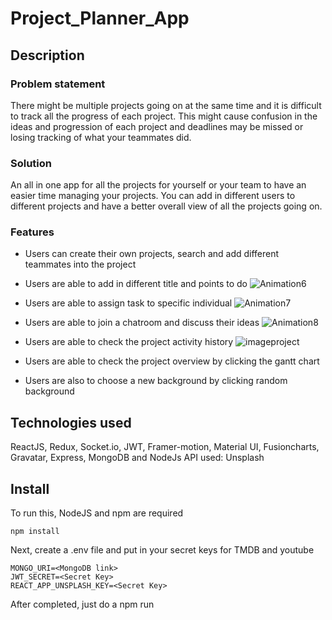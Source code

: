 # Project_Planner_App

## Description

### Problem statement

There might be multiple projects going on at the same time and it is difficult to track all the progress of each project. This might cause confusion in the ideas and progression of each project and deadlines may be missed or losing tracking of what your teammates did.

### Solution

An all in one app for all the projects for yourself or your team to have an easier time managing your projects. You can add in different users to different projects and have a better overall view of all the projects going on.

### Features

- Users can create their own projects, search and add different teammates into the project
- Users are able to add in different title and points to do
![Animation6](https://user-images.githubusercontent.com/78722564/118404351-2e71c880-b6a5-11eb-8846-b6ecfd1749ac.gif)

- Users are able to assign task to specific individual
![Animation7](https://user-images.githubusercontent.com/78722564/118404355-2fa2f580-b6a5-11eb-8ec3-149d6988048b.gif)

- Users are able to join a chatroom and discuss their ideas
![Animation8](https://user-images.githubusercontent.com/78722564/118404440-6bd65600-b6a5-11eb-9e12-9e2793121132.gif)

- Users are able to check the project activity history
![imageproject](https://user-images.githubusercontent.com/78722564/118404325-100bcd00-b6a5-11eb-9c1d-5e8b0ecc84d2.png)

- Users are able to check the project overview by clicking the gantt chart
- Users are also to choose a new background by clicking random background

## Technologies used

ReactJS, Redux, Socket.io, JWT, Framer-motion, Material UI, Fusioncharts, Gravatar, Express, MongoDB and NodeJs
API used: Unsplash

## Install

To run this, NodeJS and npm are required

```
npm install
```

Next, create a .env file and put in your secret keys for TMDB and youtube

```
MONGO_URI=<MongoDB link>
JWT_SECRET=<Secret Key>
REACT_APP_UNSPLASH_KEY=<Secret Key>
```

After completed, just do a npm run
